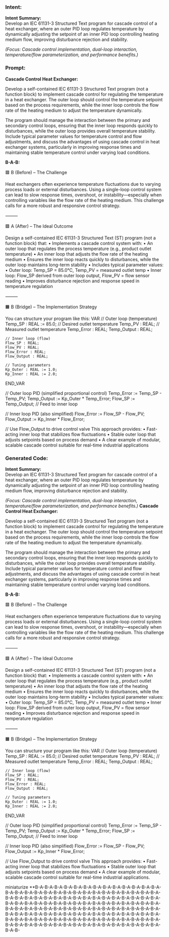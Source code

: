 ### Intent:
**Intent Summary:**  
Develop an IEC 61131-3 Structured Text program for cascade control of a heat exchanger, where an outer PID loop regulates temperature by dynamically adjusting the setpoint of an inner PID loop controlling heating medium flow, improving disturbance rejection and stability.  

*(Focus: Cascade control implementation, dual-loop interaction, temperature/flow parameterization, and performance benefits.)*

### Prompt:
**Cascade Control Heat Exchanger:**

Develop a self-contained IEC 61131-3 Structured Text program (not a function block) to implement cascade control for regulating the temperature in a heat exchanger. The outer loop should control the temperature setpoint based on the process requirements, while the inner loop controls the flow rate of the heating medium to adjust the temperature dynamically.

The program should manage the interaction between the primary and secondary control loops, ensuring that the inner loop responds quickly to disturbances, while the outer loop provides overall temperature stability. Include typical parameter values for temperature control and flow adjustments, and discuss the advantages of using cascade control in heat exchanger systems, particularly in improving response times and maintaining stable temperature control under varying load conditions.

**B-A-B:**

🟥 B (Before) – The Challenge

Heat exchangers often experience temperature fluctuations due to varying process loads or external disturbances. Using a single-loop control system can lead to slow response times, overshoot, or instability—especially when controlling variables like the flow rate of the heating medium. This challenge calls for a more robust and responsive control strategy.

⸻

🟩 A (After) – The Ideal Outcome

Design a self-contained IEC 61131-3 Structured Text (ST) program (not a function block) that:
	•	Implements a cascade control system with:
	•	An outer loop that regulates the process temperature (e.g., product outlet temperature)
	•	An inner loop that adjusts the flow rate of the heating medium
	•	Ensures the inner loop reacts quickly to disturbances, while the outer loop maintains long-term stability
	•	Includes typical parameter values:
	•	Outer loop: Temp_SP = 85.0°C, Temp_PV = measured outlet temp
	•	Inner loop: Flow_SP derived from outer loop output, Flow_PV = flow sensor reading
	•	Improves disturbance rejection and response speed in temperature regulation

⸻

🟧 B (Bridge) – The Implementation Strategy

You can structure your program like this:
VAR
    // Outer loop (temperature)
    Temp_SP : REAL := 85.0;       // Desired outlet temperature
    Temp_PV : REAL;               // Measured outlet temperature
    Temp_Error : REAL;
    Temp_Output : REAL;

    // Inner loop (flow)
    Flow_SP : REAL;
    Flow_PV : REAL;
    Flow_Error : REAL;
    Flow_Output : REAL;

    // Tuning parameters
    Kp_Outer : REAL := 1.0;
    Kp_Inner : REAL := 2.0;
END_VAR

// Outer loop PID (simplified proportional control)
Temp_Error := Temp_SP - Temp_PV;
Temp_Output := Kp_Outer * Temp_Error;
Flow_SP := Temp_Output; // Feed to inner loop

// Inner loop PID (also simplified)
Flow_Error := Flow_SP - Flow_PV;
Flow_Output := Kp_Inner * Flow_Error;

// Use Flow_Output to drive control valve
This approach provides:
	•	Fast-acting inner loop that stabilizes flow fluctuations
	•	Stable outer loop that adjusts setpoints based on process demand
	•	A clear example of modular, scalable cascade control suitable for real-time industrial applications

### Generated Code:
**Intent Summary:**  
Develop an IEC 61131-3 Structured Text program for cascade control of a heat exchanger, where an outer PID loop regulates temperature by dynamically adjusting the setpoint of an inner PID loop controlling heating medium flow, improving disturbance rejection and stability.  

*(Focus: Cascade control implementation, dual-loop interaction, temperature/flow parameterization, and performance benefits.)*
**Cascade Control Heat Exchanger:**

Develop a self-contained IEC 61131-3 Structured Text program (not a function block) to implement cascade control for regulating the temperature in a heat exchanger. The outer loop should control the temperature setpoint based on the process requirements, while the inner loop controls the flow rate of the heating medium to adjust the temperature dynamically.

The program should manage the interaction between the primary and secondary control loops, ensuring that the inner loop responds quickly to disturbances, while the outer loop provides overall temperature stability. Include typical parameter values for temperature control and flow adjustments, and discuss the advantages of using cascade control in heat exchanger systems, particularly in improving response times and maintaining stable temperature control under varying load conditions.

**B-A-B:**

🟥 B (Before) – The Challenge

Heat exchangers often experience temperature fluctuations due to varying process loads or external disturbances. Using a single-loop control system can lead to slow response times, overshoot, or instability—especially when controlling variables like the flow rate of the heating medium. This challenge calls for a more robust and responsive control strategy.

⸻

🟩 A (After) – The Ideal Outcome

Design a self-contained IEC 61131-3 Structured Text (ST) program (not a function block) that:
	•	Implements a cascade control system with:
	•	An outer loop that regulates the process temperature (e.g., product outlet temperature)
	•	An inner loop that adjusts the flow rate of the heating medium
	•	Ensures the inner loop reacts quickly to disturbances, while the outer loop maintains long-term stability
	•	Includes typical parameter values:
	•	Outer loop: Temp_SP = 85.0°C, Temp_PV = measured outlet temp
	•	Inner loop: Flow_SP derived from outer loop output, Flow_PV = flow sensor reading
	•	Improves disturbance rejection and response speed in temperature regulation

⸻

🟧 B (Bridge) – The Implementation Strategy

You can structure your program like this:
VAR
    // Outer loop (temperature)
    Temp_SP : REAL := 85.0;       // Desired outlet temperature
    Temp_PV : REAL;               // Measured outlet temperature
    Temp_Error : REAL;
    Temp_Output : REAL;

    // Inner loop (flow)
    Flow_SP : REAL;
    Flow_PV : REAL;
    Flow_Error : REAL;
    Flow_Output : REAL;

    // Tuning parameters
    Kp_Outer : REAL := 1.0;
    Kp_Inner : REAL := 2.0;
END_VAR

// Outer loop PID (simplified proportional control)
Temp_Error := Temp_SP - Temp_PV;
Temp_Output := Kp_Outer * Temp_Error;
Flow_SP := Temp_Output; // Feed to inner loop

// Inner loop PID (also simplified)
Flow_Error := Flow_SP - Flow_PV;
Flow_Output := Kp_Inner * Flow_Error;

// Use Flow_Output to drive control valve
This approach provides:
	•	Fast-acting inner loop that stabilizes flow fluctuations
	•	Stable outer loop that adjusts setpoints based on process demand
	•	A clear example of modular, scalable cascade control suitable for real-time industrial applications.

 miniaturize
**B-A-B-A-B-A-B-A-B-A-B-A-B-A-B-A-B-A-B-A-B-A-B-A-B-A-B-A-B-A-B-A-B-A-B-A-B-A-B-A-B-A-B-A-B-A-B-A-B-A-B-A-B-A-B-A-B-A-B-A-B-A-B-A-B-A-B-A-B-A-B-A-B-A-B-A-B-A-B-A-B-A-B-A-B-A-B-A-B-A-B-A-B-A-B-A-B-A-B-A-B-A-B-A-B-A-B-A-B-A-B-A-B-A-B-A-B-A-B-A-B-A-B-A-B-A-B-A-B-A-B-A-B-A-B-A-B-A-B-A-B-A-B-A-B-A-B-A-B-A-B-A-B-A-B-A-B-A-B-A-B-A-B-A-B-A-B-A-B-A-B-A-B-A-B-A-B-A-B-A-B-A-B-A-B-A-B-A-B-A-B-A-B-A-B-A-B-A-B-A-B-A-B-A-B-A-B-A-B-A-B-A-B-A-B-A-B-A-B-A-B-A-B-A-B-A-B-A-B-A-B-A-B-A-B-A-B-A-B-A-B-A-B-A-B-A-B-A-B-A-B-A-B-
